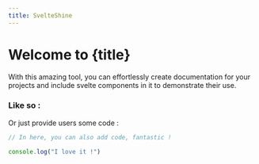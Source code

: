 ```yaml
---
title: SvelteShine
---
```

<script>
  import Counter from "./Counter.svelte";
</script>

<h1 class="mt-0">Welcome to {title}</h1>
<p class="text-lg">With this amazing tool, you can effortlessly create documentation for your projects and include svelte components in it to demonstrate their use.</p>

### Like so :

<Counter />


<p class="text-lg mt-8">Or just provide users some code :</p>

```js
// In here, you can also add code, fantastic !

console.log("I love it !")
```
